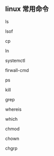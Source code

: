 ## linux 常用命令

ls

lsof

cp

ln

systemctl

firwall-cmd

ps

kill

grep

whereis

which

chmod

chown

chgrp

